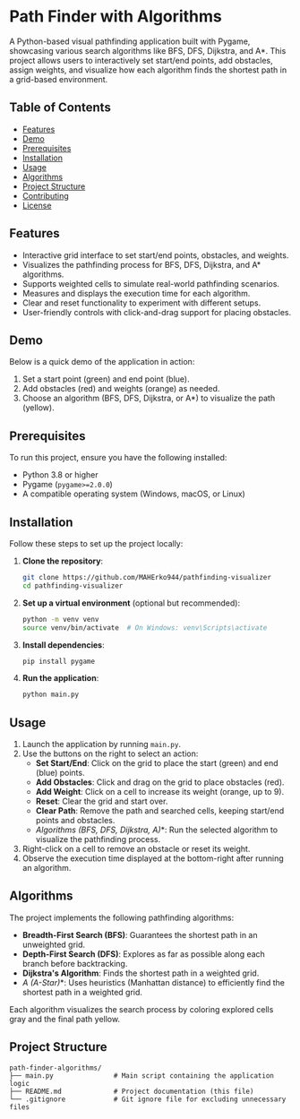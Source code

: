 # Path Finder with Algorithms

A Python-based visual pathfinding application built with Pygame, showcasing various search algorithms like BFS, DFS, Dijkstra, and A*. This project allows users to interactively set start/end points, add obstacles, assign weights, and visualize how each algorithm finds the shortest path in a grid-based environment.

## Table of Contents
- [Features](#features)
- [Demo](#demo)
- [Prerequisites](#prerequisites)
- [Installation](#installation)
- [Usage](#usage)
- [Algorithms](#algorithms)
- [Project Structure](#project-structure)
- [Contributing](#contributing)
- [License](#license)

## Features
- Interactive grid interface to set start/end points, obstacles, and weights.
- Visualizes the pathfinding process for BFS, DFS, Dijkstra, and A* algorithms.
- Supports weighted cells to simulate real-world pathfinding scenarios.
- Measures and displays the execution time for each algorithm.
- Clear and reset functionality to experiment with different setups.
- User-friendly controls with click-and-drag support for placing obstacles.

## Demo
Below is a quick demo of the application in action:


1. Set a start point (green) and end point (blue).
2. Add obstacles (red) and weights (orange) as needed.
3. Choose an algorithm (BFS, DFS, Dijkstra, or A*) to visualize the path (yellow).

## Prerequisites
To run this project, ensure you have the following installed:
- Python 3.8 or higher
- Pygame (`pygame>=2.0.0`)
- A compatible operating system (Windows, macOS, or Linux)

## Installation
Follow these steps to set up the project locally:

1. **Clone the repository**:
   ```bash
   git clone https://github.com/MAHErko944/pathfinding-visualizer
   cd pathfinding-visualizer
   ```

2. **Set up a virtual environment** (optional but recommended):
   ```bash
   python -m venv venv
   source venv/bin/activate  # On Windows: venv\Scripts\activate
   ```

3. **Install dependencies**:
   ```bash
   pip install pygame
   ```

4. **Run the application**:
   ```bash
   python main.py
   ```

## Usage
1. Launch the application by running `main.py`.
2. Use the buttons on the right to select an action:
   - **Set Start/End**: Click on the grid to place the start (green) and end (blue) points.
   - **Add Obstacles**: Click and drag on the grid to place obstacles (red).
   - **Add Weight**: Click on a cell to increase its weight (orange, up to 9).
   - **Reset**: Clear the grid and start over.
   - **Clear Path**: Remove the path and searched cells, keeping start/end points and obstacles.
   - **Algorithms (BFS, DFS, Dijkstra, A*)**: Run the selected algorithm to visualize the pathfinding process.
3. Right-click on a cell to remove an obstacle or reset its weight.
4. Observe the execution time displayed at the bottom-right after running an algorithm.

## Algorithms
The project implements the following pathfinding algorithms:
- **Breadth-First Search (BFS)**: Guarantees the shortest path in an unweighted grid.
- **Depth-First Search (DFS)**: Explores as far as possible along each branch before backtracking.
- **Dijkstra's Algorithm**: Finds the shortest path in a weighted grid.
- **A* (A-Star)**: Uses heuristics (Manhattan distance) to efficiently find the shortest path in a weighted grid.

Each algorithm visualizes the search process by coloring explored cells gray and the final path yellow.

## Project Structure
```
path-finder-algorithms/
├── main.py               # Main script containing the application logic
├── README.md             # Project documentation (this file)
└── .gitignore            # Git ignore file for excluding unnecessary files
```




